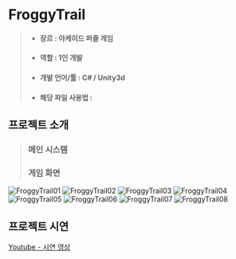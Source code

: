 # FroggyTrail
> * #### 장르 : 아케이드 퍼즐 게임
> * #### 역할 : 1인 개발
> * #### 개발 언어/툴 : C# / Unity3d
> * #### 해당 파일 사용법 : 

## 프로젝트 소개
> 
> ### 메인 시스템
> ### 게임 화면
![FroggyTrail01](https://user-images.githubusercontent.com/40797534/56102152-ec29aa80-5f65-11e9-9d5f-cbeb9e2688c4.png)
![FroggyTrail02](https://user-images.githubusercontent.com/40797534/56102153-ec29aa80-5f65-11e9-915d-c686fcc8fa40.png)
![FroggyTrail03](https://user-images.githubusercontent.com/40797534/56102154-ecc24100-5f65-11e9-99d2-9002c295f70f.png)
![FroggyTrail04](https://user-images.githubusercontent.com/40797534/56102155-ecc24100-5f65-11e9-8958-b9b77d5ac2f2.png)
![FroggyTrail05](https://user-images.githubusercontent.com/40797534/56102156-ecc24100-5f65-11e9-9efe-a0864e561abb.png)
![FroggyTrail06](https://user-images.githubusercontent.com/40797534/56102158-ecc24100-5f65-11e9-9a55-1594e898e761.png)
![FroggyTrail07](https://user-images.githubusercontent.com/40797534/56102159-ed5ad780-5f65-11e9-9a86-ece2375d4010.png)
![FroggyTrail08](https://user-images.githubusercontent.com/40797534/56102151-ec29aa80-5f65-11e9-8b28-9bfd8833df54.png)

## 프로젝트 시연
[Youtube - 시연 영상](https://www.youtube.com/)
